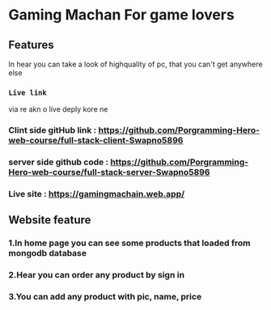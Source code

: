 # Gaming Machan For game lovers


## Features
In hear you can take a look of highquality of pc, that you can't get anywhere else



### `Live link`
via re akn o live deply kore ne


### Clint side gitHub link : https://github.com/Porgramming-Hero-web-course/full-stack-client-Swapno5896
 ### server side github code : https://github.com/Porgramming-Hero-web-course/full-stack-server-Swapno5896
### Live site : https://gamingmachain.web.app/

## Website feature
### 1.In home page you can see some products that loaded from mongodb database
### 2.Hear you can order any product by sign in
### 3.You can add any product with pic, name, price